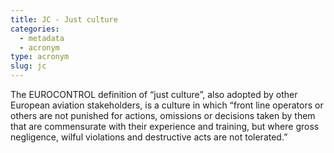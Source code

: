 ```yaml
---
title: JC - Just culture
categories:
  - metadata
  - acronym
type: acronym
slug: jc
---
```


The EUROCONTROL definition of “just culture”, also adopted by other European
aviation stakeholders, is a culture in which “front line operators or others
are not punished for actions, omissions or decisions taken by them that are
commensurate with their experience and training, but where gross negligence,
wilful violations and destructive acts are not tolerated.”
